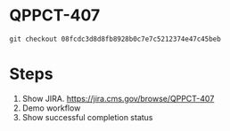 # QPPCT-407

`git checkout 08fcdc3d8d8fb8928b0c7e7c5212374e47c45beb`

# Steps
1. Show JIRA. https://jira.cms.gov/browse/QPPCT-407
1. Demo workflow
1. Show successful completion status
